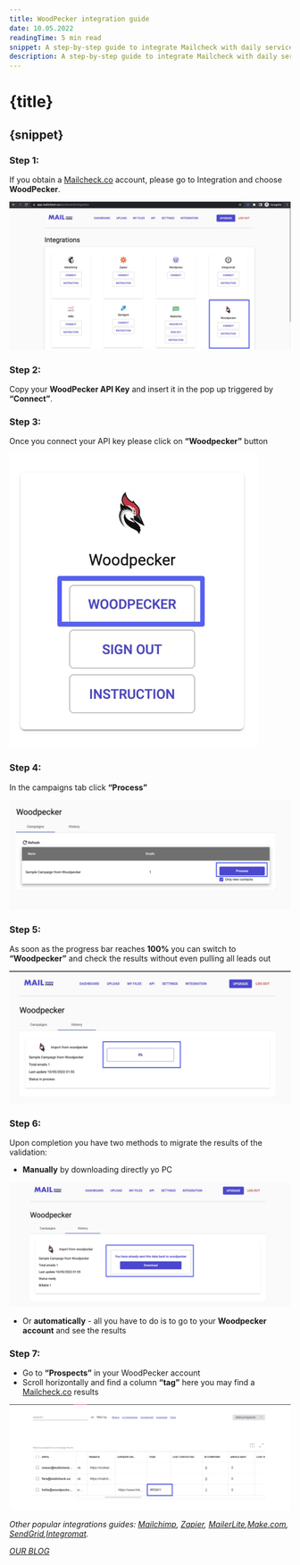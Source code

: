 ```yaml
---
title: WoodPecker integration guide
date: 10.05.2022
readingTime: 5 min read
snippet: A step-by-step guide to integrate Mailcheck with daily services using WoodPecker
description: A step-by-step guide to integrate Mailcheck with daily services using WoodPecker. How to use WoodPecker integration in MailCheck.co
---
```


# **{title}**

## {snippet}

### Step 1:

If you obtain a [Mailcheck.co](https://mailcheck.co/) account, please go to Integration and choose **WoodPecker**.

![choose WoodPecker](./step-1.jpg?format=webp;jpg;png;avif&srcset&width=880)

### Step 2:

Copy your **WoodPecker API Key** and insert it in the pop up triggered by **“Connect”**.

### Step 3:

Once you connect your API key please click on **“Woodpecker”** button

![Woodpecker button](./step-3.jpg?format=webp;jpg;png;avif&srcset&width=880)

### Step 4:

In the campaigns tab click **“Process”**

![Process on campaigns](./step-4.jpg?format=webp;jpg;png;avif&srcset&width=880)

### Step 5:

As soon as the progress bar reaches **100%** you can switch to **“Woodpecker”** and check the results without even pulling all leads out

![choose google account](./step-5.jpg?format=webp;jpg;png;avif&srcset&width=880)

### Step 6:

Upon completion you have two methods to migrate the results of the validation:

- **Manually** by downloading directly yo PC

![choose a spreadsheet you require for the validation](./step-6.jpg?format=webp;jpg;png;avif&srcset&width=880)

- Or **automatically** - all you have to do is to go to your **Woodpecker account** and see the results

### Step 7:

- Go to **“Prospects”** in your WoodPecker account
- Scroll horizontally and find a column **“tag”** here you may find a [Mailcheck.co](https://mailcheck.co/) results

![test your zap trigger](./step-7.jpg?format=webp;jpg;png;avif&srcset&width=880)

_Оther popular integrations guides: [Mailchimp](/mailchimp-integration), [Zapier](/zapier-integration), [MailerLite](/mailerlite-integration),[Make.com](/make-com-integration), [SendGrid](/sendgrid-integration),[Integromat](/integromat-integration)._

[_OUR BLOG_](/blog)
